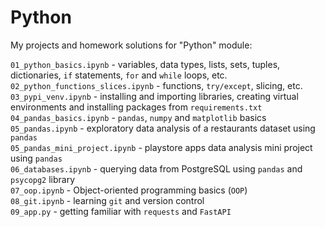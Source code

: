 # Python

My projects and homework solutions for "Python" module:

`01_python_basics.ipynb` - variables, data types, lists, sets, tuples, dictionaries, `if` statements, `for` and `while` loops, etc.   
`02_python_functions_slices.ipynb` - functions, `try/except`, slicing, etc.   
`03_pypi_venv.ipynb` - installing and importing libraries, creating virtual environments and installing packages from `requirements.txt`    
`04_pandas_basics.ipynb` - `pandas`, `numpy` and `matplotlib` basics   
`05_pandas.ipynb` - exploratory data analysis of a restaurants dataset using `pandas`  
`05_pandas_mini_project.ipynb` - playstore apps data analysis mini project using `pandas`  
`06_databases.ipynb` - querying data from PostgreSQL using `pandas` and `psycopg2` library    
`07_oop.ipynb` - Object-oriented programming basics (`OOP`)   
`08_git.ipynb` - learning `git` and version control  
`09_app.py` - getting familiar with `requests` and `FastAPI`   
